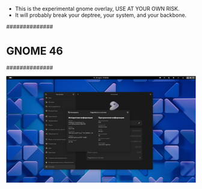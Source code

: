 * This is the experimental gnome overlay, USE AT YOUR OWN RISK.
* It will probably break your deptree, your system, and your backbone.

##############
# GNOME 46 #
##############

![screenshot](/gnome-46.jpg)
